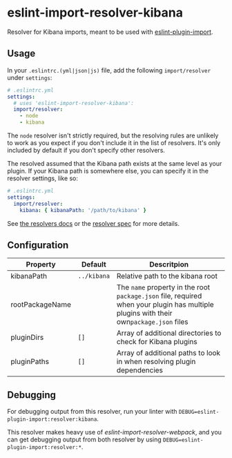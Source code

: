 # eslint-import-resolver-kibana

Resolver for Kibana imports, meant to be used with [eslint-plugin-import](https://github.com/benmosher/eslint-plugin-import).

## Usage

In your `.eslintrc.(yml|json|js)` file, add the following `import/resolver` under `settings`:

```yml
# .eslintrc.yml
settings:
  # uses 'eslint-import-resolver-kibana':
  import/resolver:
    - node
    - kibana
```

The `node` resolver isn't strictly required, but the resolving rules are unlikely to work as you expect if you don't include it in the list of resolvers. It's only included by default if you don't specify other resolvers.

The resolved assumed that the Kibana path exists at the same level as your plugin. If your Kibana path is somewhere else, you can specify it in the resolver settings, like so:

```yml
# .eslintrc.yml
settings:
  import/resolver:
    kibana: { kibanaPath: '/path/to/kibana' }
```

See [the resolvers docs](https://github.com/benmosher/eslint-plugin-import#resolvers) or the [resolver spec](https://github.com/benmosher/eslint-plugin-import/blob/master/resolvers/README.md#resolvesource-file-config---found-boolean-path-string-) for more details.

## Configuration

Property | Default | Descritpion
-------- | ------- | -----------
kibanaPath | `../kibana` | Relative path to the kibana root
rootPackageName | | The `name` property in the root `package.json` file, required when your plugin has multiple plugins with their own`package.json` files
pluginDirs | `[]` | Array of additional directories to check for Kibana plugins
pluginPaths | `[]` | Array of additional paths to look in when resolving plugin dependencies

## Debugging

For debugging output from this resolver, run your linter with `DEBUG=eslint-plugin-import:resolver:kibana`.

This resolver makes heavy use of *eslint-import-resolver-webpack*, and you can get debugging output from both resolver by using `DEBUG=eslint-plugin-import:resolver:*`.